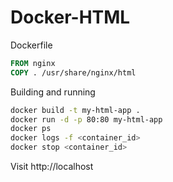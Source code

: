 # Docker-HTML

Dockerfile

```dockerfile
FROM nginx
COPY . /usr/share/nginx/html
```

Building and running

```sh
docker build -t my-html-app .
docker run -d -p 80:80 my-html-app
docker ps
docker logs -f <container_id>
docker stop <container_id>
```

Visit http://localhost
